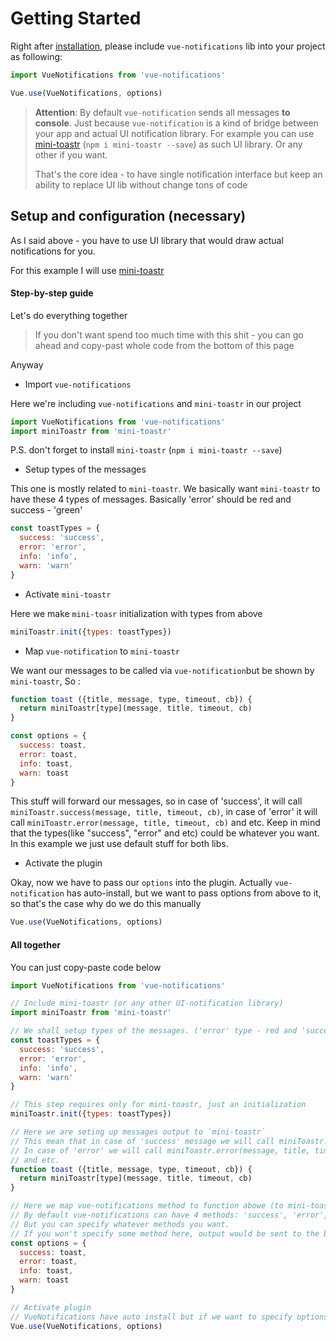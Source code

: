 # Getting Started

Right after [installation](/installation.md), please include `vue-notifications` lib into your project as following:

```js
import VueNotifications from 'vue-notifications'

Vue.use(VueNotifications, options)
```

> **Attention**: By default `vue-notification` sends all messages **to console**. Just because `vue-notification` is a kind of bridge between your app and actual UI notification library. For example you can use [mini-toastr](https://github.com/se-panfilov/mini-toastr) \(`npm i mini-toastr --save`\) as such UI library. Or any other if you want.
>
> That's the core idea - to have single notification interface but keep an ability to replace UI lib without change tons of code

## Setup and configuration \(necessary\)

As I said above - you have to use UI library that would draw actual notifications for you.

For this example I will use [mini-toastr](https://github.com/se-panfilov/mini-toastr)

#### Step-by-step guide

Let's do everything together

> If you don't want spend too much time with this shit - you can go ahead and copy-past whole code from the bottom of this page

Anyway

* Import `vue-notifications`

Here we're including `vue-notifications` and  `mini-toastr` in our project

```js
import VueNotifications from 'vue-notifications'
import miniToastr from 'mini-toastr'
```

P.S. don't forget to install `mini-toastr` \(`npm i mini-toastr --save`\)

* Setup types of the messages

This one is mostly related to `mini-toastr`. We basically want `mini-toastr` to have these 4 types of messages. Basically 'error' should be red and success - 'green'

```js
const toastTypes = {
  success: 'success',
  error: 'error',
  info: 'info',
  warn: 'warn'
}
```

* Activate `mini-toastr`

Here we make `mini-toasr` initialization with types from above

```js
miniToastr.init({types: toastTypes})
```

* Map `vue-notification` to `mini-toastr`

We want our messages to be called via `vue-notification`but be shown by `mini-toastr`, So :

```js
function toast ({title, message, type, timeout, cb}) {
  return miniToastr[type](message, title, timeout, cb)
}

const options = {
  success: toast,
  error: toast,
  info: toast,
  warn: toast
}
```

This stuff will forward our messages, so in case of 'success', it will call `miniToastr.success(message, title, timeout, cb)`, in case of 'error' it will call `miniToastr.error(message, title, timeout, cb)` and etc. Keep in mind that the types\(like "success", "error" and etc\) could be whatever you want. In this example we just use default stuff for both libs.

* Activate the plugin 

Okay, now we have to pass our `options` into the plugin. Actually `vue-notification` has auto-install, but we want to pass options from above to it, so that's the case why do we do this manually

```js
Vue.use(VueNotifications, options)
```

#### All together

You can just copy-paste code below

```js
import VueNotifications from 'vue-notifications'

// Include mini-toastr (or any other UI-notification library)
import miniToastr from 'mini-toastr'

// We shall setup types of the messages. ('error' type - red and 'success' - green in mini-toastr)
const toastTypes = {
  success: 'success',
  error: 'error',
  info: 'info',
  warn: 'warn'
}

// This step requires only for mini-toastr, just an initialization
miniToastr.init({types: toastTypes})

// Here we are seting up messages output to `mini-toastr`
// This mean that in case of 'success' message we will call miniToastr.success(message, title, timeout, cb)
// In case of 'error' we will call miniToastr.error(message, title, timeout, cb)
// and etc.
function toast ({title, message, type, timeout, cb}) {
  return miniToastr[type](message, title, timeout, cb)
}

// Here we map vue-notifications method to function abowe (to mini-toastr)
// By default vue-notifications can have 4 methods: 'success', 'error', 'info' and 'warn'
// But you can specify whatever methods you want.
// If you won't specify some method here, output would be sent to the browser's console
const options = {
  success: toast,
  error: toast,
  info: toast,
  warn: toast
}

// Activate plugin
// VueNotifications have auto install but if we want to specify options we've got to do it manually.
Vue.use(VueNotifications, options)
```




